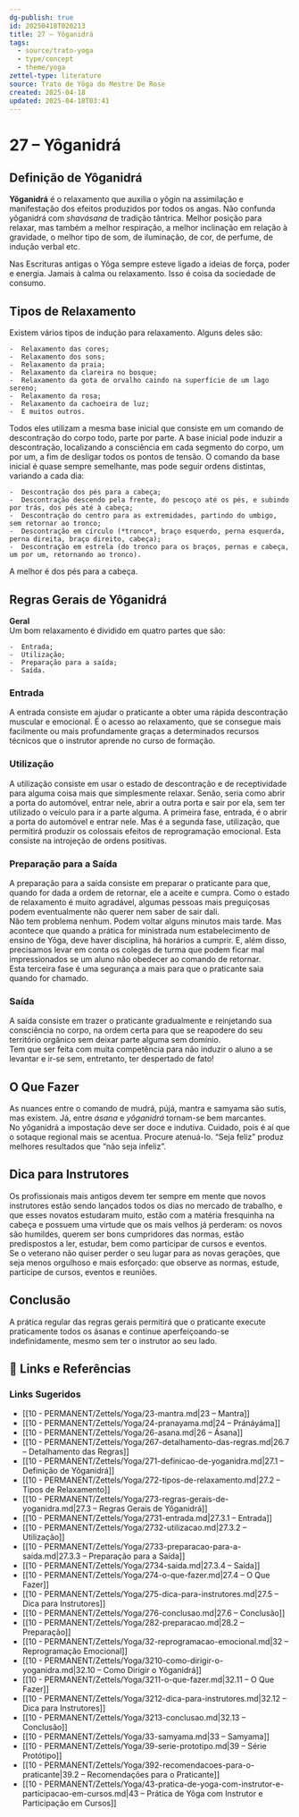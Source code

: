```yaml
---
dg-publish: true
id: 20250418T020213
title: 27 – Yôganidrá
tags:
  - source/trato-yoga
  - type/concept
  - theme/yoga
zettel-type: literature
source: Trato de Yôga do Mestre De Rose
created: 2025-04-18
updated: 2025-04-18T03:41
---
```


# 27 – Yôganidrá

## Definição de Yôganidrá
**Yôganidrá** é o relaxamento que auxilia o yôgin na assimilação e manifestação dos efeitos produzidos por todos os angas. Não confunda yôganidrá com *shavásana* de tradição tântrica. Melhor posição para relaxar, mas também a melhor respiração, a melhor inclinação em relação à gravidade, o melhor tipo de som, de iluminação, de cor, de perfume, de indução verbal etc.

Nas Escrituras antigas o Yôga sempre esteve ligado a ideias de força, poder e energia. Jamais à calma ou relaxamento. Isso é coisa da sociedade de consumo.

## Tipos de Relaxamento
Existem vários tipos de indução para relaxamento. Alguns deles são:

    -  Relaxamento das cores;
    -  Relaxamento dos sons;
    -  Relaxamento da praia;
    -  Relaxamento da clareira no bosque;
    -  Relaxamento da gota de orvalho caindo na superfície de um lago sereno;
    -  Relaxamento da rosa;
    -  Relaxamento da cachoeira de luz;
    -  E muitos outros.

Todos eles utilizam a mesma base inicial que consiste em um comando de descontração do corpo todo, parte por parte. A base inicial pode induzir a descontração, localizando a consciência em cada segmento do corpo, um por um, a fim de desligar todos os pontos de tensão. O comando da base inicial é quase sempre semelhante, mas pode seguir ordens distintas, variando a cada dia:

    -  Descontração dos pés para a cabeça;
    -  Descontração descendo pela frente, do pescoço até os pés, e subindo por trás, dos pés até à cabeça;
    -  Descontração do centro para as extremidades, partindo do umbigo, sem retornar ao tronco;
    -  Descontração em círculo (*tronco*, braço esquerdo, perna esquerda, perna direita, braço direito, cabeça);
    -  Descontração em estrela (do tronco para os braços, pernas e cabeça, um por um, retornando ao tronco).

A melhor é dos pés para a cabeça.

## Regras Gerais de Yôganidrá
**Geral**  
Um bom relaxamento é dividido em quatro partes que são:

    -  Entrada;
    -  Utilização;
    -  Preparação para a saída;
    -  Saída.

### Entrada
A entrada consiste em ajudar o praticante a obter uma rápida descontração muscular e emocional. É o acesso ao relaxamento, que se consegue mais facilmente ou mais profundamente graças a determinados recursos técnicos que o instrutor aprende no curso de formação.
### Utilização
A utilização consiste em usar o estado de descontração e de receptividade para alguma coisa mais que simplesmente relaxar. Senão, seria como abrir a porta do automóvel, entrar nele, abrir a outra porta e sair por ela, sem ter utilizado o veículo para ir a parte alguma. A primeira fase, entrada, é o abrir a porta do automóvel e entrar nele. Mas é a segunda fase, utilização, que permitirá produzir os colossais efeitos de reprogramação emocional. Esta consiste na introjeção de ordens positivas.
### Preparação para a Saída
A preparação para a saída consiste em preparar o praticante para que, quando for dada a ordem de retornar, ele a aceite e cumpra. Como o estado de relaxamento é muito agradável, algumas pessoas mais preguiçosas podem eventualmente não querer nem saber de sair dali.  
Não tem problema nenhum. Podem voltar alguns minutos mais tarde. Mas acontece que quando a prática for ministrada num estabelecimento de ensino de Yôga, deve haver disciplina, há horários a cumprir. E, além disso, precisamos levar em conta os colegas de turma que podem ficar mal impressionados se um aluno não obedecer ao comando de retornar.  
Esta terceira fase é uma segurança a mais para que o praticante saia quando for chamado.
### Saída
A saída consiste em trazer o praticante gradualmente e reinjetando sua consciência no corpo, na ordem certa para que se reapodere do seu território orgânico sem deixar parte alguma sem domínio.  
Tem que ser feita com muita competência para não induzir o aluno a se levantar e ir-se sem, entretanto, ter despertado de fato!

## O Que Fazer
As nuances entre o comando de mudrá, pújá, mantra e samyama são sutis, mas existem. Já, entre *ásana* e *yôganidrá* tornam-se bem marcantes.  
No yôganidrá a impostação deve ser doce e indutiva. Cuidado, pois é aí que o sotaque regional mais se acentua. Procure atenuá-lo. “Seja feliz” produz melhores resultados que “não seja infeliz”.

## Dica para Instrutores
Os profissionais mais antigos devem ter sempre em mente que novos instrutores estão sendo lançados todos os dias no mercado de trabalho, e que esses novatos estudaram muito, estão com a matéria fresquinha na cabeça e possuem uma virtude que os mais velhos já perderam: os novos são humildes, querem ser bons cumpridores das normas, estão predispostos a ler, estudar, bem como participar de cursos e eventos.  
Se o veterano não quiser perder o seu lugar para as novas gerações, que seja menos orgulhoso e mais esforçado: que observe as normas, estude, participe de cursos, eventos e reuniões.

## Conclusão
A prática regular das regras gerais permitirá que o praticante execute praticamente todos os ásanas e continue aperfeiçoando-se indefinidamente, mesmo sem ter o instrutor ao seu lado.


## 🔗 Links e Referências











### Links Sugeridos

- [[10 - PERMANENT/Zettels/Yoga/23-mantra.md\|23 – Mantra]]
- [[10 - PERMANENT/Zettels/Yoga/24-pranayama.md\|24 – Pránáyáma]]
- [[10 - PERMANENT/Zettels/Yoga/26-asana.md\|26 – Ásana]]
- [[10 - PERMANENT/Zettels/Yoga/267-detalhamento-das-regras.md\|26.7 – Detalhamento das Regras]]
- [[10 - PERMANENT/Zettels/Yoga/271-definicao-de-yoganidra.md\|27.1 – Definição de Yôganidrá]]
- [[10 - PERMANENT/Zettels/Yoga/272-tipos-de-relaxamento.md\|27.2 – Tipos de Relaxamento]]
- [[10 - PERMANENT/Zettels/Yoga/273-regras-gerais-de-yoganidra.md\|27.3 – Regras Gerais de Yôganidrá]]
- [[10 - PERMANENT/Zettels/Yoga/2731-entrada.md\|27.3.1 – Entrada]]
- [[10 - PERMANENT/Zettels/Yoga/2732-utilizacao.md\|27.3.2 – Utilização]]
- [[10 - PERMANENT/Zettels/Yoga/2733-preparacao-para-a-saida.md\|27.3.3 – Preparação para a Saída]]
- [[10 - PERMANENT/Zettels/Yoga/2734-saida.md\|27.3.4 – Saída]]
- [[10 - PERMANENT/Zettels/Yoga/274-o-que-fazer.md\|27.4 – O Que Fazer]]
- [[10 - PERMANENT/Zettels/Yoga/275-dica-para-instrutores.md\|27.5 – Dica para Instrutores]]
- [[10 - PERMANENT/Zettels/Yoga/276-conclusao.md\|27.6 – Conclusão]]
- [[10 - PERMANENT/Zettels/Yoga/282-preparacao.md\|28.2 – Preparação]]
- [[10 - PERMANENT/Zettels/Yoga/32-reprogramacao-emocional.md\|32 – Reprogramação Emocional]]
- [[10 - PERMANENT/Zettels/Yoga/3210-como-dirigir-o-yoganidra.md\|32.10 – Como Dirigir o Yôganidrá]]
- [[10 - PERMANENT/Zettels/Yoga/3211-o-que-fazer.md\|32.11 – O Que Fazer]]
- [[10 - PERMANENT/Zettels/Yoga/3212-dica-para-instrutores.md\|32.12 – Dica para Instrutores]]
- [[10 - PERMANENT/Zettels/Yoga/3213-conclusao.md\|32.13 – Conclusão]]
- [[10 - PERMANENT/Zettels/Yoga/33-samyama.md\|33 – Samyama]]
- [[10 - PERMANENT/Zettels/Yoga/39-serie-prototipo.md\|39 – Série Protótipo]]
- [[10 - PERMANENT/Zettels/Yoga/392-recomendacoes-para-o-praticante\|39.2 – Recomendações para o Praticante]]
- [[10 - PERMANENT/Zettels/Yoga/43-pratica-de-yoga-com-instrutor-e-participacao-em-cursos.md\|43 – Prática de Yôga com Instrutor e Participação em Cursos]]